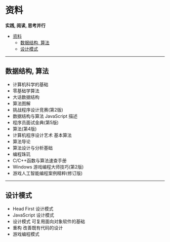 
# 资料

**实践, 阅读, 思考并行**

- [资料](#%E8%B5%84%E6%96%99)
  - [数据结构, 算法](#%E6%95%B0%E6%8D%AE%E7%BB%93%E6%9E%84-%E7%AE%97%E6%B3%95)
  - [设计模式](#%E8%AE%BE%E8%AE%A1%E6%A8%A1%E5%BC%8F)


---

## 数据结构, 算法

- 计算机科学的基础
- 零基础学算法
- 大话数据结构
- 算法图解
- 挑战程序设计竞赛(第2版)
- 数据结构与算法 JavaScript 描述
- 程序员面试金典(第5版)
- 算法(第4版)
- 计算机程序设计艺术 基本算法
- 算法导论
- 算法设计与分析基础
- 编程珠玑
- C/C++函数与算法速查手册
- Windows 游戏编程大师技巧(第2版)
- 游戏人工智能编程案例精粹(修订版)


---

## 设计模式

- Head First 设计模式
- JavaScript 设计模式
- 设计模式 可复用面向对象软件的基础
- 重构 改善既有代码的设计
- 游戏编程模式
